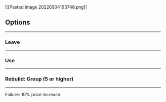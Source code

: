 ![[Pasted image 20220904193746.png]]

## Options
---

### Leave
---

### Use
---

### Rebuild: Group (5 or higher)
---
Failure: 10% price increase